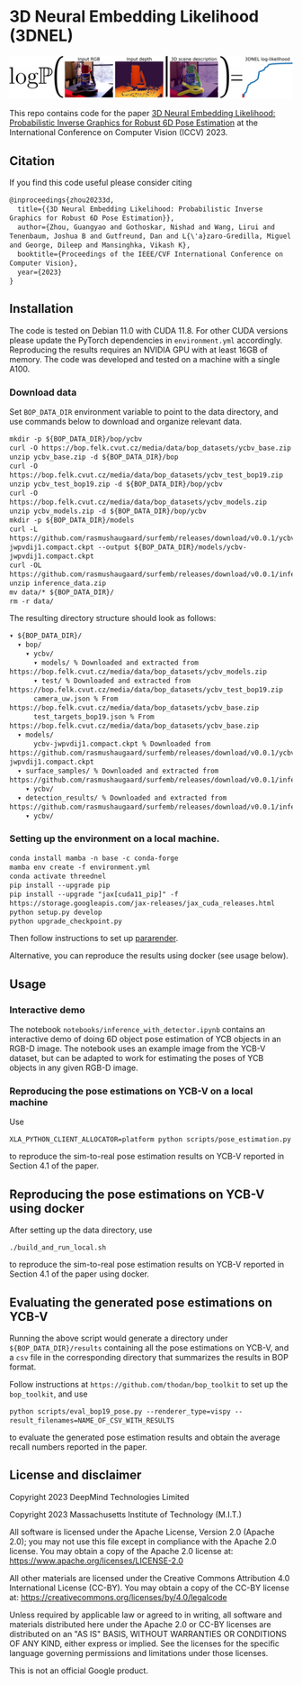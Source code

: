 # 3D Neural Embedding Likelihood (3DNEL)

![teaser video](assets/teaser_video.gif)

This repo contains code for the paper [3D Neural Embedding Likelihood: Probabilistic Inverse Graphics for Robust 6D Pose Estimation](https://arxiv.org/abs/2302.03744) at the International Conference on Computer Vision (ICCV) 2023.

## Citation

If you find this code useful please consider citing
```
@inproceedings{zhou20233d,
  title={{3D Neural Embedding Likelihood: Probabilistic Inverse Graphics for Robust 6D Pose Estimation}},
  author={Zhou, Guangyao and Gothoskar, Nishad and Wang, Lirui and Tenenbaum, Joshua B and Gutfreund, Dan and L{\'a}zaro-Gredilla, Miguel and George, Dileep and Mansinghka, Vikash K},
  booktitle={Proceedings of the IEEE/CVF International Conference on Computer Vision},
  year={2023}
}
```

## Installation

The code is tested on Debian 11.0 with CUDA 11.8. For other CUDA versions please update the PyTorch dependencies in `environment.yml` accordingly. Reproducing the results requires an NVIDIA GPU with at least 16GB of memory. The code was developed and tested on a machine with a single A100.

### Download data

Set `BOP_DATA_DIR` environment variable to point to the data directory, and use commands below to download and organize relevant data.

```
mkdir -p ${BOP_DATA_DIR}/bop/ycbv
curl -O https://bop.felk.cvut.cz/media/data/bop_datasets/ycbv_base.zip
unzip ycbv_base.zip -d ${BOP_DATA_DIR}/bop
curl -O https://bop.felk.cvut.cz/media/data/bop_datasets/ycbv_test_bop19.zip
unzip ycbv_test_bop19.zip -d ${BOP_DATA_DIR}/bop/ycbv
curl -O https://bop.felk.cvut.cz/media/data/bop_datasets/ycbv_models.zip
unzip ycbv_models.zip -d ${BOP_DATA_DIR}/bop/ycbv
mkdir -p ${BOP_DATA_DIR}/models
curl -L https://github.com/rasmushaugaard/surfemb/releases/download/v0.0.1/ycbv-jwpvdij1.compact.ckpt --output ${BOP_DATA_DIR}/models/ycbv-jwpvdij1.compact.ckpt
curl -OL https://github.com/rasmushaugaard/surfemb/releases/download/v0.0.1/inference_data.zip
unzip inference_data.zip
mv data/* ${BOP_DATA_DIR}/
rm -r data/
```

The resulting directory structure should look as follows:

```
▾ ${BOP_DATA_DIR}/
  ▾ bop/
    ▾ ycbv/
      ▾ models/ % Downloaded and extracted from https://bop.felk.cvut.cz/media/data/bop_datasets/ycbv_models.zip
      ▾ test/ % Downloaded and extracted from https://bop.felk.cvut.cz/media/data/bop_datasets/ycbv_test_bop19.zip
      camera_uw.json % From https://bop.felk.cvut.cz/media/data/bop_datasets/ycbv_base.zip
      test_targets_bop19.json % From https://bop.felk.cvut.cz/media/data/bop_datasets/ycbv_base.zip
  ▾ models/
      ycbv-jwpvdij1.compact.ckpt % Downloaded from https://github.com/rasmushaugaard/surfemb/releases/download/v0.0.1/ycbv-jwpvdij1.compact.ckpt
  ▾ surface_samples/ % Downloaded and extracted from https://github.com/rasmushaugaard/surfemb/releases/download/v0.0.1/inference_data.zip
    ▾ ycbv/
  ▾ detection_results/ % Downloaded and extracted from https://github.com/rasmushaugaard/surfemb/releases/download/v0.0.1/inference_data.zip
    ▾ ycbv/
```

### Setting up the environment on a local machine.


```
conda install mamba -n base -c conda-forge
mamba env create -f environment.yml
conda activate threednel
pip install --upgrade pip
pip install --upgrade "jax[cuda11_pip]" -f https://storage.googleapis.com/jax-releases/jax_cuda_releases.html
python setup.py develop
python upgrade_checkpoint.py
```

Then follow instructions to set up [pararender](https://github.com/nishadgothoskar/pararender).

Alternative, you can reproduce the results using docker (see usage below).

## Usage

### Interactive demo

The notebook `notebooks/inference_with_detector.ipynb` contains an interactive demo of doing 6D object pose estimation of YCB objects in an RGB-D image. The notebook uses an example image from the YCB-V dataset, but can be adapted to work for estimating the poses of YCB objects in any given RGB-D image.

### Reproducing the pose estimations on YCB-V on a local machine

Use
```
XLA_PYTHON_CLIENT_ALLOCATOR=platform python scripts/pose_estimation.py
```
to reproduce the sim-to-real pose estimation results on YCB-V reported in Section 4.1 of the paper.


## Reproducing the pose estimations on YCB-V using docker

After setting up the data directory, use
```
./build_and_run_local.sh
```
to reproduce the sim-to-real pose estimation results on YCB-V reported in Section 4.1 of the paper using docker.

## Evaluating the generated pose estimations on YCB-V

Running the above script would generate a directory under `${BOP_DATA_DIR}/results` containing all the pose estimations on YCB-V, and a `csv` file in the corresponding directory that summarizes the results in BOP format.

Follow instructions at `https://github.com/thodan/bop_toolkit` to set up the `bop_toolkit`, and use
```
python scripts/eval_bop19_pose.py --renderer_type=vispy --result_filenames=NAME_OF_CSV_WITH_RESULTS
```
to evaluate the generated pose estimation results and obtain the average recall numbers reported in the paper.


## License and disclaimer

Copyright 2023 DeepMind Technologies Limited

Copyright 2023 Massachusetts Institute of Technology (M.I.T.)

All software is licensed under the Apache License, Version 2.0 (Apache 2.0);
you may not use this file except in compliance with the Apache 2.0 license.
You may obtain a copy of the Apache 2.0 license at:
https://www.apache.org/licenses/LICENSE-2.0

All other materials are licensed under the Creative Commons Attribution 4.0
International License (CC-BY). You may obtain a copy of the CC-BY license at:
https://creativecommons.org/licenses/by/4.0/legalcode

Unless required by applicable law or agreed to in writing, all software and
materials distributed here under the Apache 2.0 or CC-BY licenses are
distributed on an "AS IS" BASIS, WITHOUT WARRANTIES OR CONDITIONS OF ANY KIND,
either express or implied. See the licenses for the specific language governing
permissions and limitations under those licenses.

This is not an official Google product.
